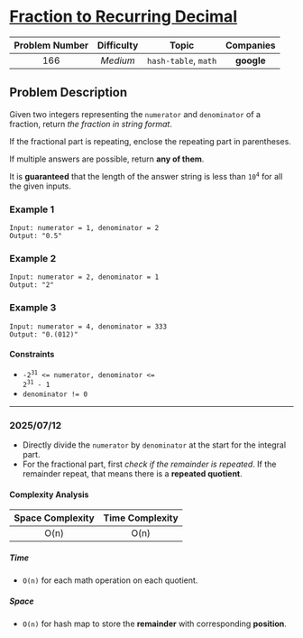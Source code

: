 # [Fraction to Recurring Decimal](https://leetcode.com/problems/fraction-to-recurring-decimal/)

| Problem Number | Difficulty | Topic | Companies |
| :--: | :--: |:--:|:--:|
| 166  | *Medium*  | `hash-table`, `math` | **google** |

## Problem Description

Given two integers representing the `numerator` and `denominator` of a fraction, return *the fraction in string format*.

If the fractional part is repeating, enclose the repeating part in parentheses.

If multiple answers are possible, return **any of them**.

It is **guaranteed** that the length of the answer string is less than <code>10<sup>4</sup></code> for all the given inputs.

### Example 1

```text
Input: numerator = 1, denominator = 2
Output: "0.5"
```

### Example 2

```text
Input: numerator = 2, denominator = 1
Output: "2"
```

### Example 3

```text
Input: numerator = 4, denominator = 333
Output: "0.(012)"
```

#### Constraints

- <code>-2<sup>31</sup> <= numerator, denominator <= 2<sup>31</sup> - 1</code>
- `denominator != 0`

---

### 2025/07/12

- Directly divide the `numerator` by `denominator` at the start for the integral part.
- For the fractional part, first *check if the remainder is repeated*. If the remainder repeat, that means there is a **repeated quotient**.

#### Complexity Analysis

| Space Complexity | Time Complexity |
| :--: | :--: |
| O(n)  | O(n) |

##### Time

- `O(n)` for each math operation on each quotient.

##### Space

- `O(n)` for hash map to store the **remainder** with corresponding **position**.
